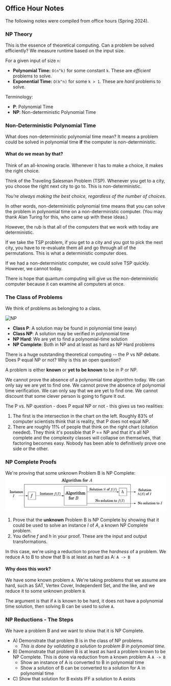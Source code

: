 ## Office Hour Notes
The following notes were compiled from office hours (Spring 2024).

### NP Theory
This is the essence of theoretical computing. Can a problem be solved efficiently?  We measure runtime based on the input size.

For a given input of size `n`: 
* **Polynomial Time:** `O(n^k)` for some constant `k`. These are _efficient_ problems to solve.
* **Exponential Time:** `O(k^n)` for some `k > 1`. These are _hard_ problems to solve.

Terminology:
* **P**: Polynomial Time
* **NP**: Non-deterministic Polynomial Time

### Non-Deterministic Polynomial Time
What does non-deterministic polynomial time mean? 
It means a problem could be solved in polynomial time **if** the computer is non-deterministic.

#### What do we mean by that? 
Think of an all-knowing oracle. Whenever it has to make a choice, it makes the right choice.

Think of the Traveling Salesman Problem (TSP). Whenever you get to a city, you choose the right next city to go to. This is non-deterministic. 

_You're always making the best choice, regardless of the number of choices._

In other words, non-deterministic polynomial time means that you can solve the problem in polynomial time on a non-deterministic computer. (You may thank Alan Turing for this, who came up with these ideas.) 

However, the rub is that all of the computers that we work with today are deterministic. 

If we take the TSP problem, if you get to a city and you got to pick the next city, you have to re-evaluate them all and go through all of the permutations. This is what a deterministic computer does. 

If we had a non-deterministic computer, we could solve TSP quickly. However, we cannot today. 

There is hope that quantum computing will give us the non-deterministic computer because it can examine all computers at once. 

### The Class of Problems
We think of problems as belonging to a class. 

![NP](https://upload.wikimedia.org/wikipedia/commons/thumb/a/a0/P_np_np-complete_np-hard.svg/600px-P_np_np-complete_np-hard.svg.png)

* **Class P**: A solution may be found in polynomial time (easy)
* **Class NP**: A solution may be verified in polynomial time
* **NP Hard**: We are yet to find a polynomial-time solution
* **NP Complete**: Both in NP and at least as hard as NP Hard problems

There is a huge outstanding theoretical computing -- the P vs NP debate. Does P equal NP or not? Why is this an open question? 

A problem is either **known** or **yet to be known** to be in P or NP.

We cannot prove the absence of a polynomial time algorithm today. We can only say we are yet to find one. We cannot prove the absence of polynomial time verification. We can only say that we are yet to find one. We cannot discount that some clever person is going to figure it out. 

The P vs. NP question - does P equal NP or not - this gives us two realities:
1. The first is the intersection in the chart on the left. Roughly 83% of computer scientists think that is reality, that P does not equal NP. 
2. There are roughly 11% of people that think on the right chart (citation needed). They think it's possible that P == NP and that it's all NP complete and the complexity classes will collapse on themselves, that factoring becomes easy. 
Nobody has been able to definitively prove one side or the other. 

### NP Complete Proofs
We're proving that some unknown Problem B is NP Complete:
![npc.png](imgs/npc.png)
1. Prove that the **unknown** Problem B is NP Complete by showing that it could be used to solve an instance _I_ of _A_, a known NP Complete problem.
2. You define _f_ and _h_ in your proof. These are the input and output transformations.

In this case, we're using a reduction to prove the _hardness_ of a problem. We reduce A to B to show that B is at least as hard as A: `A -> B`

#### Why does this work? 
We have some known problem `A`. We're taking problems that we assume are hard, such as SAT, Vertex Cover, Independent Set, and the like, and we reduce it to some unknown problem `B`. 

The argument is that if `A` is known to be hard, it does not have a polynomial time solution, then solving B can be used to solve `A`. 

### NP Reductions - The Steps
We have a problem B and we want to show that it is NP Complete.
* A) Demonstrate that problem B is in the class of NP problems. 
    *   _This is done by validating a solution to problem B in polynomial time._
* B) Demonstrate that problem B is at least as hard a problem known to be NP Complete. This is done via reduction from a known problem A `A -> B`
  * Show an instance of A is converted to B in polynomial time
  * Show a solution of B can be converted to a solution for A in polynomial time
* C) Show that solution for B exists IFF a solution to A exists

